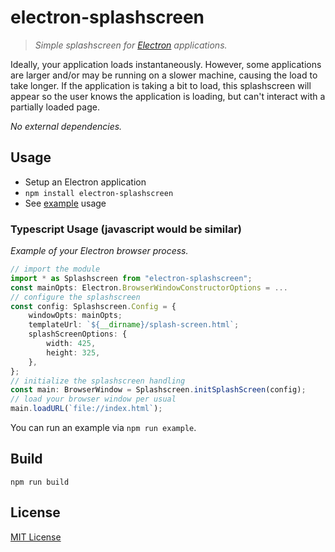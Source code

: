 # electron-splashscreen
> *Simple splashscreen for [Electron](http://electron.atom.io) applications.*

Ideally, your application loads instantaneously. However, some applications are larger and/or may be running on a slower machine, causing the load to take longer. If the application is taking a bit to load, this splashscreen will appear so the user knows the application is loading, but can't interact with a partially loaded page.

*No external dependencies.*

## Usage
* Setup an Electron application
* `npm install electron-splashscreen`
* See [example](https://github.com/trodi/electron-splashscreen/blob/master/README.md#typescript-usage-javascript-would-be-similar) usage

### Typescript Usage (javascript would be similar)

*Example of your Electron browser process.*
```typescript
// import the module
import * as Splashscreen from "electron-splashscreen";
const mainOpts: Electron.BrowserWindowConstructorOptions = ...
// configure the splashscreen
const config: Splashscreen.Config = {
    windowOpts: mainOpts;
    templateUrl: `${__dirname}/splash-screen.html`;
    splashScreenOptions: {
        width: 425,
        height: 325,
    },
};
// initialize the splashscreen handling
const main: BrowserWindow = Splashscreen.initSplashScreen(config);
// load your browser window per usual
main.loadURL(`file://index.html`);
```

You can run an example via `npm run example`.

## Build
`npm run build`

## License
[MIT License](LICENSE)
